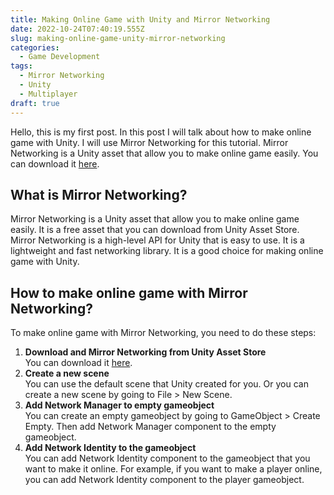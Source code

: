 ```yaml
---
title: Making Online Game with Unity and Mirror Networking
date: 2022-10-24T07:40:19.555Z
slug: making-online-game-unity-mirror-networking
categories:
  - Game Development
tags:
  - Mirror Networking
  - Unity
  - Multiplayer
draft: true
---
```


Hello, this is my first post. In this post I will talk about how to make online game with Unity. I will use Mirror Networking for this tutorial. Mirror Networking is a Unity asset that allow you to make online game easily. You can download it [here](https://assetstore.unity.com/packages/tools/network/mirror-129321).

## What is Mirror Networking?
Mirror Networking is a Unity asset that allow you to make online game easily. It is a free asset that you can download from Unity Asset Store. Mirror Networking is a high-level API for Unity that is easy to use. It is a lightweight and fast networking library. It is a good choice for making online game with Unity.

## How to make online game with Mirror Networking?
To make online game with Mirror Networking, you need to do these steps:
1. **Download and Mirror Networking from Unity Asset Store**\
   You can download it [here](https://assetstore.unity.com/packages/tools/network/mirror-129321).
2. **Create a new scene**\
    You can use the default scene that Unity created for you. Or you can create a new scene by going to File > New Scene.
3. **Add Network Manager to empty gameobject**\
    You can create an empty gameobject by going to GameObject > Create Empty. Then add Network Manager component to the empty gameobject.
4. **Add Network Identity to the gameobject**\
    You can add Network Identity component to the gameobject that you want to make it online. For example, if you want to make a player online, you can add Network Identity component to the player gameobject.